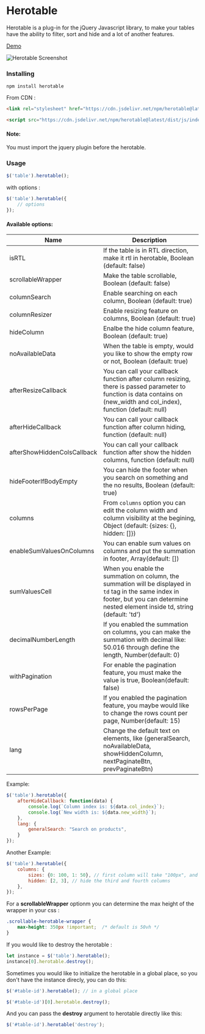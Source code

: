 # Herotable
Herotable is a plug-in for the jQuery Javascript library, to make your tables have the ability to filter, sort and hide and a lot of another features.

[Demo](https://yazanqwaider.github.io/herotable/)


![Herotable Screenshot](https://yazanqwaider.github.io/herotable/screenshot.png)


### Installing

```shell
npm install herotable
```

From CDN :

```html
<link rel="stylesheet" href="https://cdn.jsdelivr.net/npm/herotable@latest/dist/css/main.min.css">
```

```html
<script src="https://cdn.jsdelivr.net/npm/herotable@latest/dist/js/index.js"></script>
```

#### Note: 
You must import the jquery plugin before the herotable.

### Usage

```js
$('table').herotable();
```


with options :

```js
$('table').herotable({
    // options
});
```

#### Available options:
|       Name         |      Description     |
|--------------------| ---------------------|
|isRTL               | If the table is in RTL direction, make it rtl in herotable, Boolean (default: false)|
|scrollableWrapper   | Make the table scrollable, Boolean (default: false)|
|columnSearch        | Enable searching on each column, Boolean (default: true)|
|columnResizer       | Enable resizing feature on columns, Boolean (default: true)|
|hideColumn          | Enalbe the hide column feature, Boolean (default: true) |
|noAvailableData     | When the table is empty, would you like to show the empty row or not, Boolean (default: true)|
|afterResizeCallback | You can call your callback function after column resizing, there is passed parameter to function is data contains on (new_width and col_index), function (default: null)|
|afterHideCallback   | You can call your callback function after column hiding, function (default: null)|
|afterShowHiddenColsCallback| You can call your callback function after show the hidden columns, function (default: null)|
|hideFooterIfBodyEmpty| You can hide the footer when you search on something and the no results, Boolean (default: true)|
|columns             | From `columns` option you can edit the column width and column visibility at the  begining, Object (default: {sizes: {}, hidden: []})|
|enableSumValuesOnColumns | You can enable sum values on columns and put the summation in footer, Array(default: [])|
|sumValuesCell | When you enable the summation on column, the summation will be displayed in ```td``` tag in the same index in footer, but you can determine nested element inside td, string (default: 'td')|
|decimalNumberLength| If you enabled the summation on columns, you can make the summation with decimal like: 50.016 through define the length, Number(default: 0)|
|withPagination | For enable the pagination feature, you must make the value is true, Boolean(default: false)|
|rowsPerPage | If you enabled the pagination feature, you maybe would like to change the rows count per page, Number(default: 15)|
|lang                | Change the default text on elements, like (generalSearch, noAvailableData, showHiddenColumn, nextPaginateBtn, prevPaginateBtn)|


Example:

```js
$('table').herotable({
    afterHideCallback: function(data) {
        console.log(`Column index is: ${data.col_index}`);
        console.log(`New width is: ${data.new_width}`);
    },
    lang: {
        generalSearch: "Search on products",
    }
});
```

Another Example:
```js
$('table').herotable({
    columns: {
        sizes: {0: 100, 1: 50}, // first column will take "100px", and the second "50px"
        hidden: [2, 3], // hide the third and fourth columns
    },
});
```

For a **scrollableWrapper** optionm you can determine the max height of the wrapper in your css :
```css
.scrollable-herotable-wrapper {
    max-height: 350px !important;  /* default is 50vh */
}
```

If you would like to destroy the herotable :
```js
let instance = $('table').herotable();
instance[0].herotable.destroy();
```

Sometimes you would like to initialize the herotable in a global place, so you don't have the instance direcly, you can do this:
```js
$('#table-id').herotable(); // in a global place

$('#table-id')[0].herotable.destroy();
```

And you can pass the **destroy** argument to herotable directly like this:
```js
$('#table-id').herotable('destroy');
```
